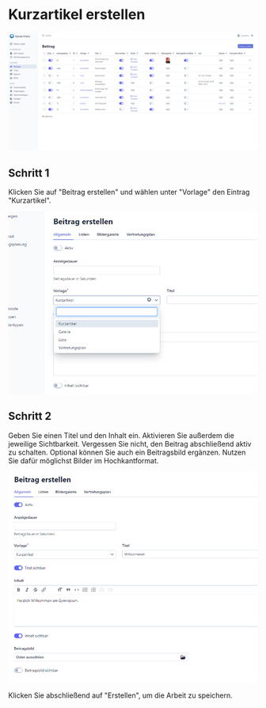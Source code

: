 # Kurzartikel erstellen

![img.png](img.png)

## Schritt 1

Klicken Sie auf "Beitrag erstellen" und wählen unter "Vorlage" den Eintrag "Kurzartikel".

![img_1.png](img_1.png)

## Schritt 2

Geben Sie einen Titel und den Inhalt ein. Aktivieren Sie außerdem die jeweilige
Sichtbarkeit. Vergessen Sie nicht, den Beitrag abschließend aktiv zu schalten.
Optional können Sie auch ein Beitragsbild ergänzen. Nutzen Sie dafür möglichst
Bilder im Hochkantformat.

![img_2.png](img_2.png)

Klicken Sie abschließend auf "Erstellen", um die Arbeit zu speichern.

